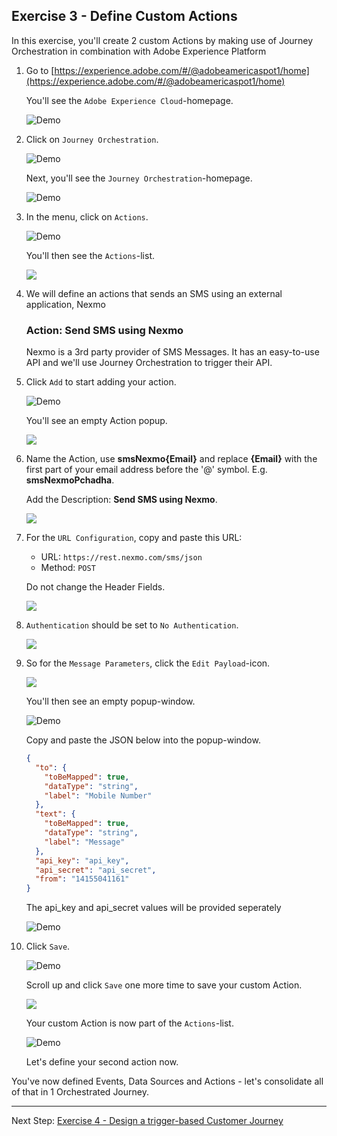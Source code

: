 ## Exercise 3 - Define Custom Actions

In this exercise, you'll create 2 custom Actions by making use of Journey Orchestration in combination with Adobe Experience Platform

1. Go to [https://experience.adobe.com/#/@adobeamericaspot1/home](https://experience.adobe.com/#/@adobeamericaspot1/home)

   You'll see the `Adobe Experience Cloud`-homepage.

   ![Demo](./images/aec.png)

2. Click on `Journey Orchestration`.

   ![Demo](./images/aecjo.png)

   Next, you'll see the `Journey Orchestration`-homepage.

   ![Demo](./images/aecjoh.png)

3. In the menu, click on `Actions`.

   ![Demo](./images/menuactions.png)

   You'll then see the `Actions`-list.

   <!---
   ![Demo](./images/acthome.png)
   --->

   <kbd><img src="./images/acthome.png"  /></kdb>

4. We will define an actions that sends an SMS using an external application, Nexmo

   ### Action: Send SMS using Nexmo

   Nexmo is a 3rd party provider of SMS Messages. It has an easy-to-use API and we'll use Journey Orchestration to trigger their API.

5. Click `Add` to start adding your action.

   ![Demo](./images/add.png)

   You'll see an empty Action popup.

   <!---
   ![Demo](./images/emptyact.png)
   --->

   <kbd><img src="./images/emptyact.png"  /></kdb>

6. Name the Action, use **smsNexmo{Email}** and replace **{Email}** with the first part of your email address before the '@' symbol. E.g. **smsNexmoPchadha**.

   Add the Description: **Send SMS using Nexmo**.

   <!---
   ![Demo](./images/nexmoname.png)
   --->

   <kbd><img src="./images/nexmoname.png"  /></kdb>

7. For the `URL Configuration`, copy and paste this URL:

   - URL: `https://rest.nexmo.com/sms/json`
   - Method: `POST`

   Do not change the Header Fields.

   <!---
   ![Demo](./images/nexmourl.png)
   --->

   <kbd><img src="./images/nexmourl.png"  /></kdb>

8. `Authentication` should be set to `No Authentication`.

   <!---
   ![Demo](./images/nexmoauth.png)
   --->

   <kbd><img src="./images/nexmoauth.png"  /></kdb>

9. So for the `Message Parameters`, click the `Edit Payload`-icon.

   <!---
   ![Demo](./images/nexmomsgp.png)
   --->

   <kbd><img src="./images/nexmomsgp.png"  /></kdb>

   You'll then see an empty popup-window.

   ![Demo](./images/nexmomsgpopup.png)

   Copy and paste the JSON below into the popup-window.

   ```json
   {
     "to": {
       "toBeMapped": true,
       "dataType": "string",
       "label": "Mobile Number"
     },
     "text": {
       "toBeMapped": true,
       "dataType": "string",
       "label": "Message"
     },
     "api_key": "api_key",
     "api_secret": "api_secret",
     "from": "14155041161"
   }
   ```

   The api_key and api_secret values will be provided seperately

   ![Demo](./images/nexmomsgpopup1.png)

10. Click `Save`.

    ![Demo](./images/nexmomsgpopup2.png)

    Scroll up and click `Save` one more time to save your custom Action.

    <!---
    ![Demo](./images/nexmomsgpopup3.png)
    --->

    <kbd><img src="./images/nexmomsgpopup3.png"  /></kdb>

    Your custom Action is now part of the `Actions`-list.

    ![Demo](./images/nexmodone.png)

    Let's define your second action now.

You've now defined Events, Data Sources and Actions - let's consolidate all of that in 1 Orchestrated Journey.

---

Next Step: [Exercise 4 - Design a trigger-based Customer Journey](./Exercise4-Journey.md)
